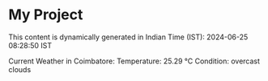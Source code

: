 # My Project

This content is dynamically generated in Indian Time (IST): 2024-06-25 08:28:50 IST


Current Weather in Coimbatore:
Temperature: 25.29 °C
Condition: overcast clouds
